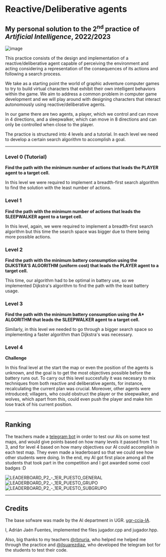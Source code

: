 # Reactive/Deliberative agents
## My personal solution to the 2<sup>nd</sup> practice of *Artificial Intelligence*, 2022/2023

![image](https://github.com/Mayhem929/ReactiveDeliberativeAgents/assets/76180710/ed0eda4c-2914-456b-8171-911f3c350dbf)


This practice consists of the design and implementation of a reactive/deliberative agent capable of perceiving the environment and acting considering a representation of the consequences of its actions and following a search process.

We take as a starting point the world of graphic adventure computer games to try to build virtual characters that exhibit their own intelligent behaviors within the game. We aim to address a common problem in computer game development and we will play around with designing characters that interact autonomously using reactive/deliberative agents.

In our game there are two agents, a player, which we control and can move in 4 directions, and a sleepwalker, which can move in 8 directions and can only be controlled when close to the player.

The practice is structured into 4 levels and a tutorial. In each level we need to develop a certain search algorithm to accomplish a goal.

---

### Level 0 (Tutorial)

**Find the path with the minimum number of actions that leads the PLAYER agent to a target cell.**

In this level we were required to implement a breadth-first search algorithm to find the solution with the least number of actions.


### Level 1

**Find the path with the minimum number of actions that leads the SLEEPWALKER agent to a target cell.**

In this level, again, we were required to implement a breadth-first search algorithm but this time the search space was bigger due to there being more possible actions.


### Level 2

**Find the path with the minimum battery consumption using the DIJKSTRA'S ALGORITHM (uniform cost) that leads the PLAYER agent to a target cell.**

This time, our algorithm had to be optimal in battery use, so we implemented Dijkstra's algorithm to find the path with the least battery usage.


### Level 3

**Find the path with the minimum battery consumption using the A\* ALGORITHM that leads the SLEEPWALKER agent to a target cell.**

Similarly, in this level we needed to go through a bigger search space so implementing a faster algorithm than Dijkstra's was necessary.


### Level 4

**Challenge**

In this final level at the start the map or even the position of the agents is unknown, and the goal is to get the most objectives possible before the battery runs out. To carry out this level succesfully it was necesary to mix techniques from both reactive and deliberative agents, for instance, recalculating the current plan was crucial. Moreover, other agents were introduced; villagers, who could obstruct the player or the sleepwalker, and wolves, which apart from this, could even push the player and make him lose track of his current position.

---

## Ranking

The teachers made a [telegram bot](https://github.com/jlsuarezdiaz/IA-BOT-UGR-23) in order to test our AIs on some test maps, and would give points based on how many levels it passed from 1 to 3, and for level 4 based on how many objectives our AI could accomplish in each test map. They even made a leaderboard so that we could see how other students were doing. In the end, my AI got first place among all the students that took part in the competition and I got awarded some cool badges :D


![LEADERBOARD_P2_-_1ER_PUESTO_GENERAL](https://github.com/Mayhem929/ReactiveDeliberativeAgents/assets/76180710/483b842c-0ead-499b-921e-6785cb5a5c58) ![LEADERBOARD_P2_-_1ER_PUESTO_GRUPO](https://github.com/Mayhem929/ReactiveDeliberativeAgents/assets/76180710/080e2cb3-3454-4be7-9598-dd47574151ca) ![LEADERBOARD_P2_-_1ER_PUESTO_SUBGRUPO](https://github.com/Mayhem929/ReactiveDeliberativeAgents/assets/76180710/b146bf57-37e3-4fbf-ad3c-42a6db9bdf2a)



---

## Credits
The base sofware was made by the AI department in UGR. [ugr-ccia-IA](https://github.com/ugr-ccia-IA/practica2).

I, Adrián Jaén Fuentes, implemented the files jugador.cpp and jugador.hpp.

Also, big thanks to my teachers [@rbnuria](https://github.com/rbnuria), who helped me helped me through the practice and [@jlsuarezdiaz](https://github.com/jlsuarezdiaz), who developed the telegram bot for the students to test their code. 


